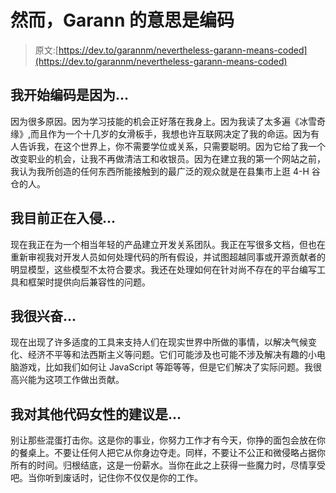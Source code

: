 # 然而，Garann 的意思是编码

> 原文:[https://dev.to/garannm/nevertheless-garann-means-coded](https://dev.to/garannm/nevertheless-garann-means-coded)

## 我开始编码是因为...

因为很多原因。因为学习技能的机会正好落在我身上。因为我读了太多遍《冰雪奇缘》,而且作为一个十几岁的女滑板手，我想也许互联网决定了我的命运。因为有人告诉我，在这个世界上，你不需要学位或关系，只需要聪明。因为它给了我一个改变职业的机会，让我不再做清洁工和收银员。因为在建立我的第一个网站之前，我认为我所创造的任何东西所能接触到的最广泛的观众就是在县集市上逛 4-H 谷仓的人。

## 我目前正在入侵...

现在我正在为一个相当年轻的产品建立开发关系团队。我正在写很多文档，但也在重新审视我对开发人员如何处理代码的所有假设，并试图超越同事或开源贡献者的明显模型，这些模型不太符合要求。我还在处理如何在针对尚不存在的平台编写工具和框架时提供向后兼容性的问题。

## 我很兴奋...

现在出现了许多适度的工具来支持人们在现实世界中所做的事情，以解决气候变化、经济不平等和法西斯主义等问题。它们可能涉及也可能不涉及解决有趣的小电脑游戏，比如我们如何让 JavaScript 等距等等，但是它们解决了实际问题。我很高兴能为这项工作做出贡献。

## 我对其他代码女性的建议是...

别让那些混蛋打击你。这是你的事业，你努力工作才有今天，你挣的面包会放在你的餐桌上。不要让任何人把它从你身边夺走。同样，不要让不公正和微侵略占据你所有的时间。归根结底，这是一份薪水。当你在此之上获得一些魔力时，尽情享受吧。当你听到废话时，记住你不仅仅是你的工作。